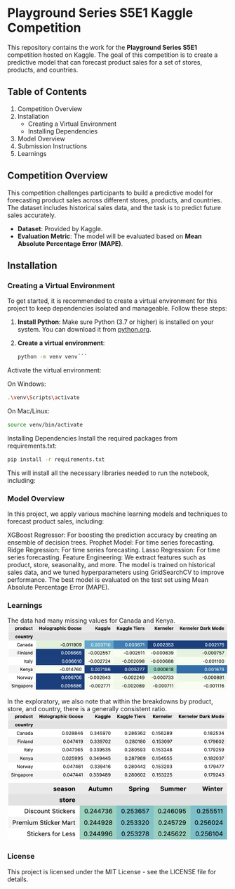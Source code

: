 # Playground Series S5E1 Kaggle Competition

This repository contains the work for the **Playground Series S5E1** competition hosted on Kaggle. The goal of this competition is to create a predictive model that can forecast product sales for a set of stores, products, and countries.

## Table of Contents
1. Competition Overview
2. Installation
   - Creating a Virtual Environment
   - Installing Dependencies
3. Model Overview
4. Submission Instructions
5. Learnings

## Competition Overview

This competition challenges participants to build a predictive model for forecasting product sales across different stores, products, and countries. The dataset includes historical sales data, and the task is to predict future sales accurately.

- **Dataset**: Provided by Kaggle.
- **Evaluation Metric**: The model will be evaluated based on **Mean Absolute Percentage Error (MAPE)**.

## Installation

### Creating a Virtual Environment

To get started, it is recommended to create a virtual environment for this project to keep dependencies isolated and manageable. Follow these steps:

1. **Install Python**: Make sure Python (3.7 or higher) is installed on your system. You can download it from [python.org](https://www.python.org/).

2. **Create a virtual environment**:

   ```bash
   python -m venv venv´´´

Activate the virtual environment:

On Windows:

```bash
.\venv\Scripts\activate
```

On Mac/Linux:

```bash
source venv/bin/activate
```

Installing Dependencies
Install the required packages from requirements.txt:

```bash
pip install -r requirements.txt
```

This will install all the necessary libraries needed to run the notebook, including:


### Model Overview

In this project, we apply various machine learning models and techniques to forecast product sales, including:

XGBoost Regressor: For boosting the prediction accuracy by creating an ensemble of decision trees.
Prophet Model: For time series forecasting.
Ridge Regression: For time series forecasting.
Lasso Regression: For time series forecasting.
Feature Engineering: We extract features such as product, store, seasonality, and more.
The model is trained on historical sales data, and we tuned hyperparameters using GridSearchCV to improve performance. The best model is evaluated on the test set using Mean Absolute Percentage Error (MAPE).

### Learnings

The data had many missing values for Canada and Kenya.
![Canada and Kenya missing values](data/table1.png)

In the exploratory, we also note that within the breakdowns by product, store, and country, there is a generally consistent ratio. 
![Product Distribution](data/table2.png)
![Store Distribution](data/table3.png)


### License

This project is licensed under the MIT License - see the LICENSE file for details.